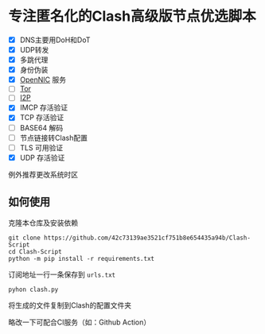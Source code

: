 # 专注匿名化的Clash高级版节点优选脚本

- [x] DNS主要用DoH和DoT  
- [x] UDP转发  
- [x] 多跳代理  
- [x] 身份伪装  
- [x] [OpenNIC](https://www.opennic.org/) 服务  
- [ ] [Tor](https://gitlab.torproject.org)  
- [ ] [I2P](https://github.com/i2p/i2p.i2p)  
- [x] IMCP 存活验证  
- [x] TCP 存活验证  
- [ ] BASE64 解码  
- [ ] 节点链接转Clash配置  
- [ ] TLS 可用验证  
- [x] UDP 存活验证  

例外推荐更改系统时区

## 如何使用
克隆本仓库及安装依赖
```shell
git clone https://github.com/42c73139ae3521cf751b8e654435a94b/Clash-Script
cd Clash-Script
python -m pip install -r requirements.txt  
```
订阅地址一行一条保存到 `urls.txt`

```shell
pyhon clash.py
```
将生成的文件复制到Clash的配置文件夹

略改一下可配合CI服务（如：Github Action）
